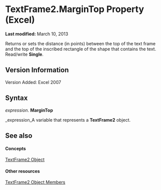 
# TextFrame2.MarginTop Property (Excel)

 **Last modified:** March 10, 2013

Returns or sets the distance (in points) between the top of the text frame and the top of the inscribed rectangle of the shape that contains the text. Read/write  **Single**.

## Version Information

Version Added: Excel 2007 


## Syntax

 _expression_. **MarginTop**

 _expression_A variable that represents a  **TextFrame2** object.


## See also


#### Concepts


 [TextFrame2 Object](66ba23e5-9b15-b954-a1db-1bd19b4eb90d.md)
#### Other resources


 [TextFrame2 Object Members](04f18e2a-8a83-b077-fe38-4bb56edce5a7.md)
